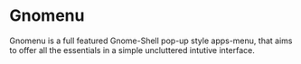 Gnomenu
=======

Gnomenu is a full featured Gnome-Shell pop-up style apps-menu, that aims to offer all the essentials in a simple uncluttered intutive interface.
